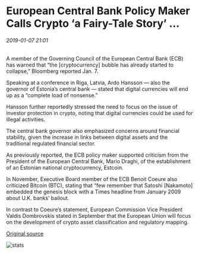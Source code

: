 # European Central Bank Policy Maker Calls Crypto ‘a Fairy-Tale Story’ ...

###### 2019-01-07 21:01

A member of the Governing Council of the European Central Bank (ECB) has warned that “the \[cryptocurrency\] bubble has already started to collapse,” Bloomberg reported Jan. 7.

Speaking at a conference in Riga, Latvia, Ardo Hansson — also the governor of Estonia’s central bank — stated that digital currencies will end up as a “complete load of nonsense.”

Hansson further reportedly stressed the need to focus on the issue of investor protection in crypto, noting that digital currencies could be used for illegal activities.

The central bank governor also emphasized concerns around financial stability, given the increase in links between digital assets and the traditional regulated financial sector.

As previously reported, the ECB policy maker supported criticism from the President of the European Central Bank, Mario Draghi, of the establishment of an Estonian national cryptocurrency, Estcoin.

In November, Executive Board member of the ECB Benoit Coeure also criticized Bitcoin (BTC), stating that “few remember that Satoshi \[Nakamoto\] embedded the genesis block with a Times headline from January 2009 about U.K. banks’ bailout.

In contrast to Coeure’s statement, European Commission Vice President Valdis Dombrovskis stated in September that the European Union will focus on the development of crypto asset classification and regulatory mapping.

[Original source](https://cointelegraph.com/news/european-central-bank-policy-maker-calls-crypto-a-fairy-tale-story)

![stats](https://c.statcounter.com/11760860/0/a89fa40b/1/ "stats")